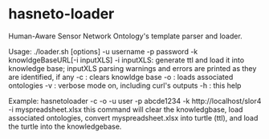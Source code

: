 # hasneto-loader
Human-Aware Sensor Network Ontology's template parser and loader.

Usage: ./loader.sh [options] -u username -p password -k knowldgeBaseURL[-i inputXLS]
       -i inputXLS: generate ttl and load it into knowledge base;
                    inputXLS parsing warnings and errors are printed as they
                    are identified, if any
       -c : clears knowldge base
       -o : loads associated ontologies
       -v : verbose mode on, including curl's outputs
       -h : this help

Example: hasnetoloader -c -o -u user -p abcde1234 -k http://localhost/slor4 -i myspreadsheet.xlsx 
         this command will clear the knowledgbase, load associated ontologies, convert myspreadsheet.xlsx
         into turtle (ttl), and load the turtle into the knowledgebase.
